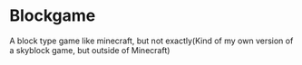 # Blockgame
A block type game like minecraft, but not exactly(Kind of my own version of a skyblock game, but outside of Minecraft)
